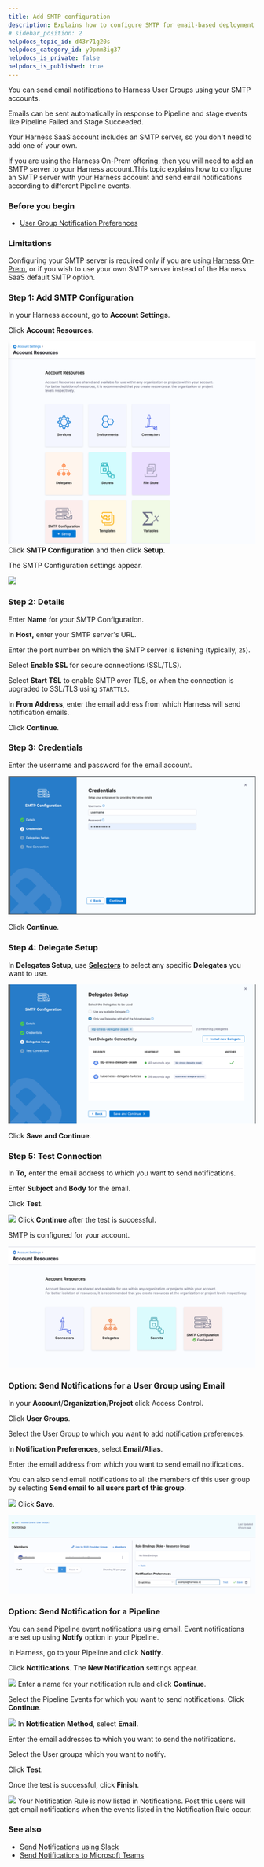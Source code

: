 ```yaml
---
title: Add SMTP configuration
description: Explains how to configure SMTP for email-based deployment notifications, approvals, and tracking.
# sidebar_position: 2
helpdocs_topic_id: d43r71g20s
helpdocs_category_id: y9pmm3ig37
helpdocs_is_private: false
helpdocs_is_published: true
---
```


You can send email notifications to Harness User Groups using your SMTP accounts.

Emails can be sent automatically in response to Pipeline and stage events like Pipeline Failed and Stage Succeeded.

Your Harness SaaS account includes an SMTP server, so you don't need to add one of your own.

If you are using the Harness On-Prem offering, then you will need to add an SMTP server to your Harness account.This topic explains how to configure an SMTP server with your Harness account and send email notifications according to different Pipeline events.


### Before you begin

* [User Group Notification Preferences](../3_User-Management/4-add-user-groups.md#option-notification-preferences)

### Limitations

Configuring your SMTP server is required only if you are using [Harness On-Prem](../../self-managed-enterprise-edition/introduction/harness-self-managed-enterprise-edition-overview.md), or if you wish to use your own SMTP server instead of the Harness SaaS default SMTP option.

### Step 1: Add SMTP Configuration

In your Harness account, go to **Account Settings**.

Click **Account Resources.**

![](./static/add-smtp-configuration-00.png)
Click **SMTP Configuration** and then click **Setup**.

The SMTP Configuration settings appear.

![](./static/add-smtp-configuration-01.png)
### Step 2: Details

Enter **Name** for your SMTP Configuration.

In **Host,** enter your SMTP server's URL.

Enter the port number on which the SMTP server is listening (typically, `25`).

Select **Enable SSL** for secure connections (SSL/TLS).

Select **Start TSL** to enable SMTP over TLS, or when the connection is upgraded to SSL/TLS using `STARTTLS`.

In **From Address**, enter the email address from which Harness will send notification emails.

Click **Continue**.

### Step 3: Credentials

Enter the username and password for the email account.

![](./static/add-smtp-configuration-credentials.png)

Click **Continue**.

### Step 4: Delegate Setup

In **Delegates Setup**, use [**Selectors**](../../Delegates/manage-delegates/select-delegates-with-selectors#option-select-a-delegate-for-a-connector-using-tags) to select any specific **Delegates** you want to use.

![](./static/smtp-delegate.png)

Click **Save and Continue**.

### Step 5: Test Connection

In **To,** enter the email address to which you want to send notifications.

Enter **Subject** and **Body** for the email.

Click **Test**.

![](./static/add-smtp-configuration-03.png)
Click **Continue** after the test is successful.

SMTP is configured for your account.

![](./static/add-smtp-configuration-04.png)
### Option: Send Notifications for a User Group using Email

In your **Account**/**Organization**/**Project** click Access Control.

Click **User Groups**.

Select the User Group to which you want to add notification preferences.

In **Notification Preferences**, select **Email/Alias**.

Enter the email address from which you want to send email notifications.

You can also send email notifications to all the members of this user group by selecting **Send email to all users part of this group**.

![](./static/add-smtp-configuration-05.png)
Click **Save**.

![](./static/add-smtp-configuration-06.png)
### Option: Send Notification for a Pipeline

You can send Pipeline event notifications using email. Event notifications are set up using **Notify** option in your Pipeline.

In Harness, go to your Pipeline and click **Notify**.

Click **Notifications**. The **New Notification** settings appear.

![](./static/add-smtp-configuration-07.png)
Enter a name for your notification rule and click **Continue**.

Select the Pipeline Events for which you want to send notifications. Click **Continue**.

![](./static/add-smtp-configuration-08.png)
In **Notification Method**, select **Email**.

Enter the email addresses to which you want to send the notifications.

Select the User groups which you want to notify.

Click **Test**.

Once the test is successful, click **Finish**.

![](./static/add-smtp-configuration-09.png)
Your Notification Rule is now listed in Notifications. Post this users will get email notifications when the events listed in the Notification Rule occur.

### See also

* [Send Notifications using Slack](send-notifications-using-slack.md)
* [Send Notifications to Microsoft Teams](send-notifications-to-microsoft-teams.md)

